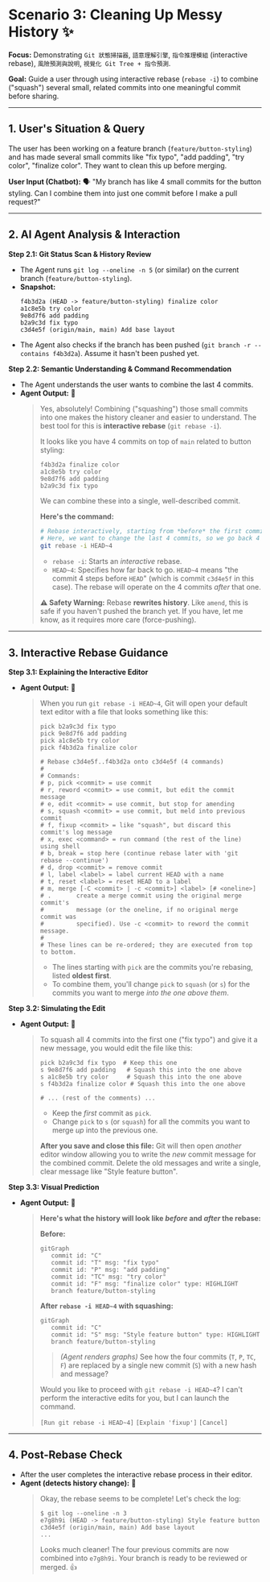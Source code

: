 # Scenario 3: Cleaning Up Messy History ✨

**Focus:** Demonstrating `Git 狀態掃描器`, `語意理解引擎`, `指令推理模組` (interactive rebase), `風險預測與說明`, `視覺化 Git Tree + 指令預測`.

**Goal:** Guide a user through using interactive rebase (`rebase -i`) to combine ("squash") several small, related commits into one meaningful commit before sharing.

---

## 1. User's Situation & Query

The user has been working on a feature branch (`feature/button-styling`) and has made several small commits like "fix typo", "add padding", "try color", "finalize color". They want to clean this up before merging.

**User Input (Chatbot):** 🗣️ "My branch has like 4 small commits for the button styling. Can I combine them into just one commit before I make a pull request?"

---

## 2. AI Agent Analysis & Interaction

**Step 2.1: Git Status Scan & History Review**
*   The Agent runs `git log --oneline -n 5` (or similar) on the current branch (`feature/button-styling`).
*   **Snapshot:**
    ```
    f4b3d2a (HEAD -> feature/button-styling) finalize color
    a1c8e5b try color
    9e8d7f6 add padding
    b2a9c3d fix typo
    c3d4e5f (origin/main, main) Add base layout
    ```
*   The Agent also checks if the branch has been pushed (`git branch -r --contains f4b3d2a`). Assume it hasn't been pushed yet.

**Step 2.2: Semantic Understanding & Command Recommendation**
*   The Agent understands the user wants to combine the last 4 commits.
*   **Agent Output:** 🤖
    > Yes, absolutely! Combining ("squashing") those small commits into one makes the history cleaner and easier to understand. The best tool for this is **interactive rebase** (`git rebase -i`).
    >
    > It looks like you have 4 commits on top of `main` related to button styling:
    > ```
    > f4b3d2a finalize color
    > a1c8e5b try color
    > 9e8d7f6 add padding
    > b2a9c3d fix typo
    > ```
    > We can combine these into a single, well-described commit.
    >
    > **Here's the command:**
    > ```bash
    > # Rebase interactively, starting from *before* the first commit you want to change.
    > # Here, we want to change the last 4 commits, so we go back 4 from HEAD.
    > git rebase -i HEAD~4
    > ```
    > *   `rebase -i`: Starts an *interactive* rebase.
    > *   `HEAD~4`: Specifies how far back to go. `HEAD~4` means "the commit 4 steps before `HEAD`" (which is commit `c3d4e5f` in this case). The rebase will operate on the 4 commits *after* that one.
    >
    > **⚠️ Safety Warning:** Rebase **rewrites history**. Like `amend`, this is safe if you haven't pushed the branch yet. If you have, let me know, as it requires more care (force-pushing).

---

## 3. Interactive Rebase Guidance

**Step 3.1: Explaining the Interactive Editor**
*   **Agent Output:** 🤖
    > When you run `git rebase -i HEAD~4`, Git will open your default text editor with a file that looks something like this:
    > ```text
    > pick b2a9c3d fix typo
    > pick 9e8d7f6 add padding
    > pick a1c8e5b try color
    > pick f4b3d2a finalize color
    >
    > # Rebase c3d4e5f..f4b3d2a onto c3d4e5f (4 commands)
    > #
    > # Commands:
    > # p, pick <commit> = use commit
    > # r, reword <commit> = use commit, but edit the commit message
    > # e, edit <commit> = use commit, but stop for amending
    > # s, squash <commit> = use commit, but meld into previous commit
    > # f, fixup <commit> = like "squash", but discard this commit's log message
    > # x, exec <command> = run command (the rest of the line) using shell
    > # b, break = stop here (continue rebase later with 'git rebase --continue')
    > # d, drop <commit> = remove commit
    > # l, label <label> = label current HEAD with a name
    > # t, reset <label> = reset HEAD to a label
    > # m, merge [-C <commit> | -c <commit>] <label> [# <oneline>]
    > # .       create a merge commit using the original merge commit's
    > #         message (or the oneline, if no original merge commit was
    > #         specified). Use -c <commit> to reword the commit message.
    > #
    > # These lines can be re-ordered; they are executed from top to bottom.
    > ```
    > *   The lines starting with `pick` are the commits you're rebasing, listed **oldest first**. 
    > *   To combine them, you'll change `pick` to `squash` (or `s`) for the commits you want to merge *into the one above them*.

**Step 3.2: Simulating the Edit**
*   **Agent Output:** 🤖
    > To squash all 4 commits into the first one ("fix typo") and give it a new message, you would edit the file like this:
    > ```text
    > pick b2a9c3d fix typo  # Keep this one
    > s 9e8d7f6 add padding   # Squash this into the one above
    > s a1c8e5b try color     # Squash this into the one above
    > s f4b3d2a finalize color # Squash this into the one above
    > 
    > # ... (rest of the comments) ...
    > ```
    > *   Keep the *first* commit as `pick`.
    > *   Change `pick` to `s` (or `squash`) for all the commits you want to merge *up* into the previous one.
    >
    > **After you save and close this file:** Git will then open *another* editor window allowing you to write the *new* commit message for the combined commit. Delete the old messages and write a single, clear message like "Style feature button".

**Step 3.3: Visual Prediction**
*   **Agent Output:** 🤖
    > **Here's what the history will look like *before* and *after* the rebase:**
    > 
    > **Before:**
    > ```mermaid
    > gitGraph
    >    commit id: "C"
    >    commit id: "T" msg: "fix typo"
    >    commit id: "P" msg: "add padding"
    >    commit id: "TC" msg: "try color"
    >    commit id: "F" msg: "finalize color" type: HIGHLIGHT
    >    branch feature/button-styling
    > ```
    > 
    > **After `rebase -i HEAD~4` with squashing:**
    > ```mermaid
    > gitGraph
    >    commit id: "C"
    >    commit id: "S" msg: "Style feature button" type: HIGHLIGHT
    >    branch feature/button-styling
    > ```
    > > *(Agent renders graphs)*
    > See how the four commits (`T`, `P`, `TC`, `F`) are replaced by a single new commit (`S`) with a new hash and message?
    >
    > Would you like to proceed with `git rebase -i HEAD~4`? I can't perform the interactive edits for you, but I can launch the command.
    >
    > `[Run git rebase -i HEAD~4]` `[Explain 'fixup']` `[Cancel]`

---

## 4. Post-Rebase Check

*   After the user completes the interactive rebase process in their editor.
*   **Agent (detects history change):** 🤖
    > Okay, the rebase seems to be complete! Let's check the log:
    > ```
    > $ git log --oneline -n 3
    > e7g8h9i (HEAD -> feature/button-styling) Style feature button
    > c3d4e5f (origin/main, main) Add base layout
    > ...
    > ```
    > Looks much cleaner! The four previous commits are now combined into `e7g8h9i`. Your branch is ready to be reviewed or merged. 👍 